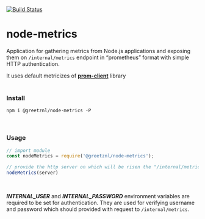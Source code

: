[![Build Status](https://github.com/GreetzNL/node-metrics/workflows/Build%20&%20Publish/badge.svg)](https://github.com/GreetzNL/node-metrics/workflows/Build%20&%20Publish)
# node-metrics
Application for gathering metrics from Node.js applications and exposing them on `/internal/metrics` endpoint in “prometheus” format with simple HTTP authentication.

It uses default metricizes of [**prom-client**](https://www.npmjs.com/package/prom-client) library
<br>
<br>

### Install
```
npm i @greetznl/node-metrics -P
```
<br>

### Usage
```javascript
// import module
const nodeMetrics = require('@greetznl/node-metrics');

// provide the http server on which will be risen the "/internal/metrics" endpoint
nodeMetrics(server)
```
<br>

 ***INTERNAL_USER*** and ***INTERNAL_PASSWORD*** environment variables are required to be set for authentication.
They are used for verifying username and password which should provided with request to `/internal/metrics`.
